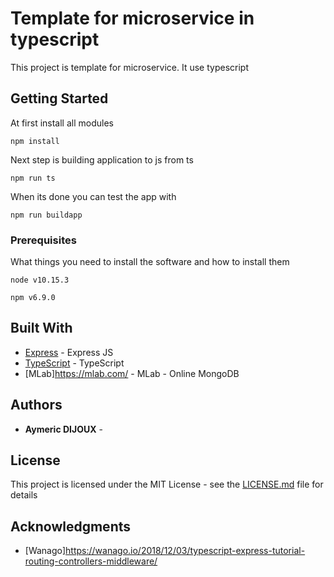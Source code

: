 # Template for microservice in typescript

This project is template for microservice. It use typescript

## Getting Started

At first install all modules
```
npm install
```
Next step is building application to js from ts
```
npm run ts
```
When its done you can test the app with
```
npm run buildapp
```
### Prerequisites

What things you need to install the software and how to install them

```
node v10.15.3
```

```
npm v6.9.0
```

## Built With

* [Express](https://github.com/expressjs/express) - Express JS
* [TypeScript](https://github.com/Microsoft/TypeScript) - TypeScript
* [MLab]https://mlab.com/ - MLab - Online MongoDB


## Authors

* **Aymeric DIJOUX** -


## License

This project is licensed under the MIT License - see the [LICENSE.md](LICENSE.md) file for details

## Acknowledgments

* [Wanago]https://wanago.io/2018/12/03/typescript-express-tutorial-routing-controllers-middleware/

